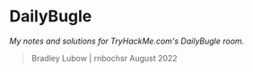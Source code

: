 # DailyBugle
*My notes and solutions for TryHackMe.com's DailyBugle room.*

>
> Bradley Lubow | rnbochsr  August 2022
>

